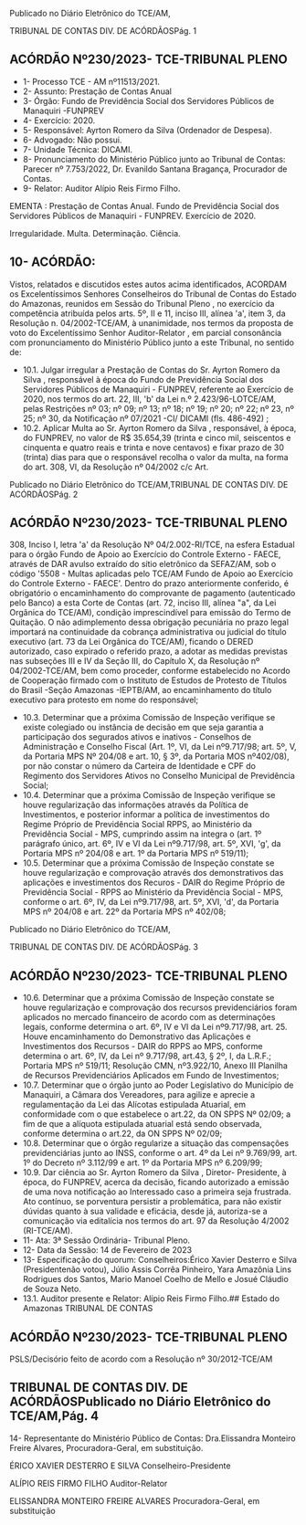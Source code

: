 Publicado  no  Diário  Eletrônico do TCE/AM,

TRIBUNAL DE CONTAS DIV. DE ACÓRDÃOSPág. 1

## ACÓRDÃO Nº230/2023- TCE-TRIBUNAL PLENO

- 1- Processo TCE - AM nº11513/2021.
- 2- Assunto: Prestação de Contas Anual
- 3- Órgão: Fundo  de  Previdência  Social  dos  Servidores  Públicos  de Manaquiri -FUNPREV
- 4- Exercício: 2020.
- 5- Responsável: Ayrton Romero da Silva (Ordenador de Despesa).
- 6- Advogado: Não possui.
- 7- Unidade Técnica: DICAMI.
- 8- Pronunciamento  do  Ministério  Público  junto  ao  Tribunal  de  Contas: Parecer  nº 7.753/2022, Dr. Evanildo Santana Bragança, Procurador de Contas.
- 9- Relator: Auditor Alípio Reis Firmo Filho.

EMENTA :  Prestação  de  Contas  Anual.  Fundo  de Previdência Social dos Servidores Públicos de Manaquiri - FUNPREV. Exercício de 2020.

Irregularidade. Multa. Determinação. Ciência.

## 10-  ACÓRDÃO:

Vistos, relatados e discutidos estes autos acima identificados, ACORDAM os Excelentíssimos Senhores Conselheiros do Tribunal de Contas do Estado do Amazonas, reunidos em Sessão do Tribunal Pleno , no exercício da competência atribuída pelos arts. 5º, II e 11, inciso III, alínea 'a', item 3, da Resolução n. 04/2002-TCE/AM, à unanimidade, nos  termos  da  proposta  de  voto  do  Excelentíssimo  Senhor  Auditor-Relator ,  em  parcial consonância com pronunciamento do Ministério Público junto a este Tribunal, no sentido de:

- 10.1. Julgar  irregular a  Prestação  de  Contas  do Sr.  Ayrton  Romero  da Silva , responsável  à  época  do  Fundo  de  Previdência  Social  dos Servidores Públicos de Manaquiri - FUNPREV, referente ao Exercício de 2020, nos termos do art. 22, III, 'b' da Lei n.º 2.423/96-LOTCE/AM, pelas Restrições nº 03; nº 09; nº 13; nº 18; nº 19; nº 20; nº 22; nº 23, nº 25; nº 30, da Notificação nº 07/2021 -CI/ DICAMI (fls. 486-492) ;
- 10.2. Aplicar Multa ao Sr. Ayrton Romero da Silva , responsável, à época, do FUNPREV, no valor de R$ 35.654,39 (trinta e cinco mil, seiscentos e cinquenta e quatro reais e trinta e nove centavos) e fixar prazo de 30 (trinta) dias para que o responsável recolha o valor da multa, na forma do art. 308, VI, da Resolução nº 04/2002 c/c Art.

Publicado  no  Diário  Eletrônico do TCE/AM,TRIBUNAL DE CONTAS DIV. DE ACÓRDÃOSPág. 2

## ACÓRDÃO Nº230/2023- TCE-TRIBUNAL PLENO

308,  Inciso  I,  letra  'a'  da  Resolução  Nº  04/2.002-RI/TCE,  na  esfera Estadual  para  o  órgão  Fundo  de  Apoio  ao  Exercício  do  Controle Externo - FAECE, através de DAR avulso extraído do sítio eletrônico da SEFAZ/AM, sob o código '5508 - Multas aplicadas pelo TCE/AM Fundo de Apoio ao Exercício do Controle Externo - FAECE'. Dentro do prazo anteriormente conferido, é obrigatório o encaminhamento do comprovante de pagamento (autenticado pelo Banco) a esta Corte de Contas  (art.  72,  inciso  III,  alínea  "a",  da  Lei  Orgânica  do  TCE/AM), condição imprescindível para emissão do Termo de Quitação. O não adimplemento dessa obrigação pecuniária no prazo legal importará na continuidade da cobrança administrativa ou judicial do título executivo (art.  73  da  Lei  Orgânica  do  TCE/AM),  ficando  o  DERED  autorizado, caso  expirado  o  referido  prazo,  a  adotar  as  medidas  previstas  nas subseções  III  e  IV  da  Seção  III,  do  Capítulo  X,  da  Resolução  nº 04/2002-TCE/AM,  bem  como  proceder,  conforme  estabelecido  no Acordo de Cooperação firmado com o Instituto de Estudos de Protesto de Títulos do Brasil -Seção Amazonas -IEPTB/AM, ao encaminhamento  do  título  executivo  para  protesto em  nome  do responsável;

- 10.3. Determinar que  a  próxima Comissão de Inspeção verifique se existe colegiado ou instância de decisão em que seja garantia a participação dos  segurados  ativos  e  inativos  -  Conselhos  de  Administração  e Conselho Fiscal (Art. 1º, VI, da Lei nº9.717/98; art. 5º, V, da Portaria MPS Nº 204/08 e art. 10, § 3º, da Portaria  MOS nº402/08), por  não constar o número da Carteira de Identidade e CPF do Regimento dos Servidores Ativos no Conselho Municipal de Previdência Social;
- 10.4. Determinar que a próxima Comissão de Inspeção verifique se houve regularização das informações através da Política de Investimentos, e posterior  informar  a  política  de  investimentos  do  Regime  Próprio  de Previdência Social RPPS, ao Ministério da Previdência Social - MPS, cumprindo assim na integra o (art. 1º parágrafo único, art. 6º, IV e VI da Lei nº9.717/98, art. 5º, XVI, 'g', da Portaria MPS nº 204/08 e art. 1º da Portaria MPS nº 519/11);
- 10.5. Determinar que a próxima Comissão de Inspeção constate se houve regularização e comprovação através dos demonstrativos das aplicações e investimentos dos Recuros - DAIR do Regime Próprio de Previdência Social - RPPS ao Ministério da Previdência Social - MPS, conforme o art. 6º, IV, da Lei nº9.717/98, art. 5º, XVI, 'd', da Portaria MPS nº 204/08 e art. 22º da Portaria MPS nº 402/08;

Publicado  no  Diário  Eletrônico do TCE/AM,

TRIBUNAL DE CONTAS DIV. DE ACÓRDÃOSPág. 3

## ACÓRDÃO Nº230/2023- TCE-TRIBUNAL PLENO

- 10.6. Determinar que a próxima Comissão de Inspeção constate se houve regularização e comprovação  dos  recursos  previdenciários  foram aplicados  no  mercado  financeiro  de  acordo  com  as  determinações legais, conforme determina o art. 6º, IV e VI da Lei nº9.717/98, art. 25. Houve encaminhamento do Demonstrativo das Aplicações e Investimentos  dos  Recursos  -  DAIR  do  RPPS  ao  MPS,  conforme determina  o  art.  6º,  IV,  da  Lei  nº  9.717/98,  art.43,  §  2º,  I,  da  L.R.F.; Portaria  MPS  nº  519/11;  Resolução  CMN,  nº3.922/10,  Anexo  III  Planilha de Recursos Previdenciários Aplicados em Fundo de Investimentos;
- 10.7. Determinar que  o  órgão junto  ao  Poder  Legislativo  do  Município  de Manaquiri, a Câmara  dos  Vereadores,  para  agilize  e  aprecie  a regulamentação da Lei das Alícotas estipulada Atuarial, em conformidade com o que estabelece o art.22, da ON SPPS Nº 02/09; a fim de  que a  alíquota estipulada atuarial está sendo  observada, conforme determina o art.22, da ON SPPS Nº 02/09;
- 10.8. Determinar que  o  órgão  regularize  a  situação  das  compensações previdenciárias junto ao INSS, conforme o art. 4º da Lei nº 9.769/99, art. 1º do Decreto nº 3.112/99 e art. 1º da Portaria MPS nº 6.209/99;
- 10.9. Dar  ciência ao Sr.  Ayrton  Romero  da  Silva ,  Diretor-  Presidente,  à época, do FUNPREV, acerca da decisão, ficando autorizado a emissão de uma nova notificação ao Interessado caso a primeira seja frustrada. Ato  contínuo,  se  porventura  persistir  a  problemática,  para  não  existir dúvidas  quanto  à  sua  validade  e  eficácia,  desde  já,  autoriza-se a comunicação via editalícia nos termos do art. 97 da Resolução 4/2002 (RI-TCE/AM).
- 11-  Ata: 3ª Sessão Ordinária- Tribunal Pleno.
- 12-  Data da Sessão: 14 de Fevereiro de 2023
- 13-  Especificação do quorum: Conselheiros:Érico Xavier Desterro e Silva (Presidentenão votou),  Júlio  Assis  Corrêa  Pinheiro,  Yara  Amazônia  Lins  Rodrigues  dos  Santos, Mario Manoel Coelho de Mello e Josué Cláudio de Souza Neto.
- 13.1. Auditor presente e Relator: Alípio Reis Firmo Filho.## Estado do Amazonas TRIBUNAL DE CONTAS

## ACÓRDÃO Nº230/2023- TCE-TRIBUNAL PLENO

PSLS/Decisório feito de acordo com a Resolução nº 30/2012-TCE/AM

## TRIBUNAL DE CONTAS DIV. DE ACÓRDÃOSPublicado  no  Diário  Eletrônico do TCE/AM,Pág. 4

14-  Representante  do  Ministério  Público  de  Contas: Dra.Elissandra  Monteiro  Freire Alvares, Procuradora-Geral, em substituição.

ÉRICO XAVIER DESTERRO E SILVA Conselheiro-Presidente

ALÍPIO REIS FIRMO FILHO Auditor-Relator

ELISSANDRA MONTEIRO FREIRE ALVARES Procuradora-Geral, em substituição